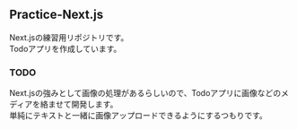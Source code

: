## Practice-Next.js  
Next.jsの練習用リポジトリです。  
Todoアプリを作成しています。

### TODO  
Next.jsの強みとして画像の処理があるらしいので、Todoアプリに画像などのメディアを絡ませて開発します。  
単純にテキストと一緒に画像アップロードできるようにするつもりです。